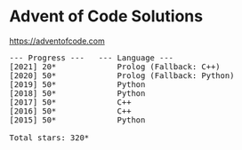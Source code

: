 # Advent of Code Solutions

https://adventofcode.com

<pre>
--- Progress ---   --- Language ---
[2021] 20*             Prolog (Fallback: C++)
[2020] 50*             Prolog (Fallback: Python)
[2019] 50*             Python
[2018] 50*             Python
[2017] 50*             C++
[2016] 50*             C++
[2015] 50*             Python

Total stars: 320*
</pre>
